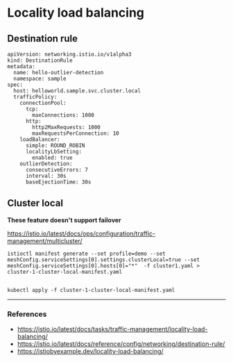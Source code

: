 

# Locality load balancing

## Destination rule


```
apiVersion: networking.istio.io/v1alpha3
kind: DestinationRule
metadata:
  name: hello-outlier-detection
  namespace: sample
spec:
  host: helloworld.sample.svc.cluster.local
  trafficPolicy:
    connectionPool:
      tcp:
        maxConnections: 1000
      http:
        http2MaxRequests: 1000
        maxRequestsPerConnection: 10
    loadBalancer:
      simple: ROUND_ROBIN
      localityLbSetting:
        enabled: true
    outlierDetection:
      consecutiveErrors: 7
      interval: 30s
      baseEjectionTime: 30s
```


## Cluster local


**These feature doesn't support failover**

https://istio.io/latest/docs/ops/configuration/traffic-management/multicluster/

```
istioctl manifest generate --set profile=demo --set meshConfig.serviceSettings[0].settings.clusterLocal=true --set  meshConfig.serviceSettings[0].hosts[0]="*"  -f cluster1.yaml > cluster-1-cluster-local-manifest.yaml


kubectl apply -f cluster-1-cluster-local-manifest.yaml
```

---
### References
- https://istio.io/latest/docs/tasks/traffic-management/locality-load-balancing/
- https://istio.io/latest/docs/reference/config/networking/destination-rule/
- https://istiobyexample.dev/locality-load-balancing/


